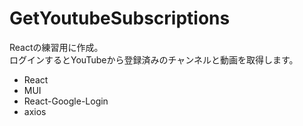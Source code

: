 # GetYoutubeSubscriptions

Reactの練習用に作成。  
ログインするとYouTubeから登録済みのチャンネルと動画を取得します。

- React
- MUI
- React-Google-Login
- axios

